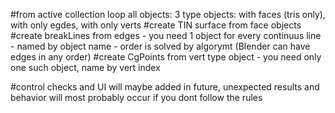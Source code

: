 #from active collection loop all objects: 3 type objects: with faces (tris only), with only egdes, with only verts
#create TIN surface from face objects 
#create breakLines from edges - you need 1 object for every continuus line - named by object name - order is solved by algorymt (Blender can have edges in any order)
#create CgPoints from vert type object - you need only one such object, name by vert index

#control checks and UI will maybe added in future, unexpected results and behavior will most probably occur if you dont follow the rules

